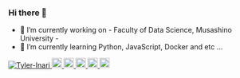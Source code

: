 ### Hi there 👋

- 🔭 I’m currently working on - Faculty of Data Science, Musashino University -
- 🌱 I’m currently learning Python, JavaScript, Docker and etc ...

<p align="left"> 
  <a href="https://github.com/Tyler-Inari/Tyler-Inari/">
    <img src="https://komarev.com/ghpvc/?username=Tyler-Inari" alt="Tyler-Inari" />
  </a>
  <a href="http://twitter.com/yodaka_ay">
    <img height="20" src="https://img.shields.io/twitter/follow/yodaka_ay?label=Twitter&logo=twitter&style=flat" />
  </a>
  <a href="https://github.com/Tyler-Inari">
    <img height="20" src="https://img.shields.io/github/followers/Tyler-Inari?label=follow&logo=github&style=flat" />
  </a>
  <a href="https://stackoverflow.com/users/15900309/Tyler-Inari">
    <img height="20" src="https://img.shields.io/stackexchange/stackoverflow/r/5720201?label=StackOverflow&logo=stack-overflow&style=flat" />
  </a>
  <a href="http://qiita.com/yodaka_ay">
    <img height="20" src="https://qiita-badge.apiapi.app/s/yodaka_ay/posts.svg" />
  </a>
  <//qiita.com/yodaka_ay">
    <img height="20" src="https://qiita-badge.apiapi.app/s/yodaka_ay/contributions.svg" />
  </a>
</p>
